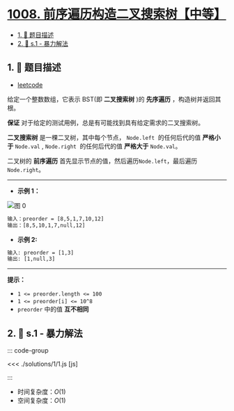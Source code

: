 # [1008. 前序遍历构造二叉搜索树【中等】](https://github.com/tnotesjs/TNotes.leetcode/tree/main/notes/1008.%20%E5%89%8D%E5%BA%8F%E9%81%8D%E5%8E%86%E6%9E%84%E9%80%A0%E4%BA%8C%E5%8F%89%E6%90%9C%E7%B4%A2%E6%A0%91%E3%80%90%E4%B8%AD%E7%AD%89%E3%80%91)

<!-- region:toc -->

- [1. 📝 题目描述](#1--题目描述)
- [2. 🎯 s.1 - 暴力解法](#2--s1---暴力解法)

<!-- endregion:toc -->

## 1. 📝 题目描述

- [leetcode](https://leetcode.cn/problems/construct-binary-search-tree-from-preorder-traversal/)

给定一个整数数组，它表示 BST(即 **二叉搜索树** )的 **先序遍历** ，构造树并返回其根。

**保证** 对于给定的测试用例，总是有可能找到具有给定需求的二叉搜索树。

**二叉搜索树** 是一棵二叉树，其中每个节点， `Node.left`  的任何后代的值 **严格小于** `Node.val` , `Node.right`  的任何后代的值 **严格大于** `Node.val`。

二叉树的 **前序遍历** 首先显示节点的值，然后遍历`Node.left`，最后遍历`Node.right`。

---

- **示例 1：**

![图 0](https://cdn.jsdelivr.net/gh/tnotesjs/imgs@main/2025-09-17-15-13-45.png)

```txt
输入：preorder = [8,5,1,7,10,12]
输出：[8,5,10,1,7,null,12]
```

- **示例 2:**

```txt
输入: preorder = [1,3]
输出: [1,null,3]
```

---

**提示：**

- `1 <= preorder.length <= 100`
- `1 <= preorder[i] <= 10^8`
- `preorder` 中的值 **互不相同**

## 2. 🎯 s.1 - 暴力解法

::: code-group

<<< ./solutions/1/1.js [js]

:::

- 时间复杂度：$O(1)$
- 空间复杂度：$O(1)$
